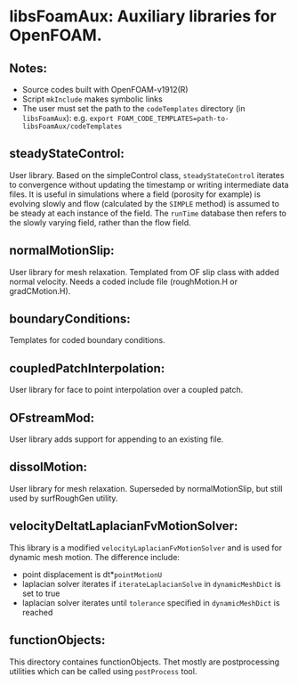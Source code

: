 # libsFoamAux: Auxiliary libraries for OpenFOAM.

## Notes:  
* Source codes built with OpenFOAM-v1912(R)
* Script `mkInclude` makes symbolic links  
* The user must set the path to the `codeTemplates` directory (in `libsFoamAux`): e.g. `export FOAM_CODE_TEMPLATES=path-to-libsFoamAux/codeTemplates`
        
## steadyStateControl: 
User library. Based on the simpleControl class, `steadyStateControl` iterates to convergence without updating the timestamp or writing intermediate data files. It is useful in simulations where a field (porosity for example) is evolving slowly and flow (calculated by the `SIMPLE` method) is assumed to be steady at each instance of the field. The `runTime` database then refers to the slowly varying field, rather than the flow field.

## normalMotionSlip: 
User library for mesh relaxation. Templated from OF slip class with added normal velocity. Needs a coded include file (roughMotion.H or gradCMotion.H).

## boundaryConditions: 
Templates for coded boundary conditions.

## coupledPatchInterpolation:
User library for face to point interpolation over a coupled patch.

## OFstreamMod:
User library adds support for appending to an existing file.

## dissolMotion:
User library for mesh relaxation. Superseded by normalMotionSlip, but still used by surfRoughGen utility.

## velocityDeltatLaplacianFvMotionSolver:
This library is a modified `velocityLaplacianFvMotionSolver` and is used for dynamic mesh motion. The difference include:
* point displacement is dt*`pointMotionU`
* laplacian solver iterates if `iterateLaplacianSolve` in `dynamicMeshDict` is set to true
* laplacian solver iterates until `tolerance` specified in `dynamicMeshDict` is reached

## functionObjects:
This directory containes functionObjects. Thet mostly are postprocessing utilities which can be called using `postProcess` tool.
